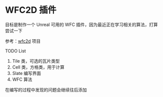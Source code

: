 # WFC2D 插件

目标是制作一个 Unreal 可用的 WFC 插件，因为最近正在学习相关的算法，打算尝试一下

参考：[wfc2d](https://anseyuyin.github.io/wfc2D/demos/2DMapEditor/) 项目

TODO List

1. Tile 类，可选的瓦片类型
2. Cell 类，方格类，用于计算
3. Slate 编写界面
4. WFC 算法
   
在编写的过程中发现的问题会继续往后添加